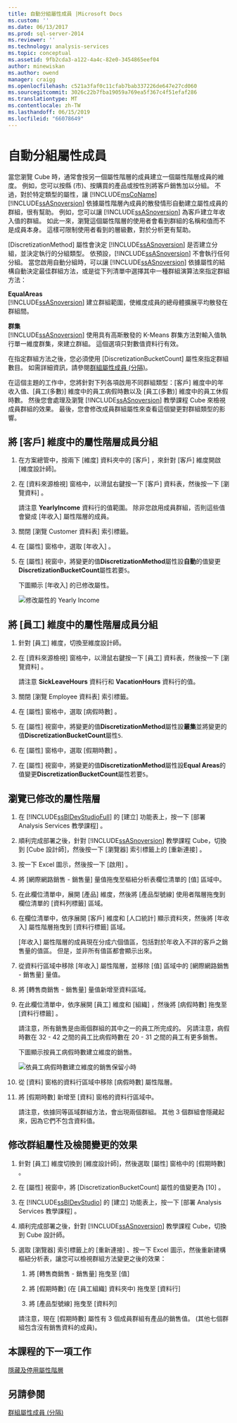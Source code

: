 ```yaml
---
title: 自動分組屬性成員 |Microsoft Docs
ms.custom: ''
ms.date: 06/13/2017
ms.prod: sql-server-2014
ms.reviewer: ''
ms.technology: analysis-services
ms.topic: conceptual
ms.assetid: 9fb2cda3-a122-4a4c-82e0-3454865eef04
author: minewiskan
ms.author: owend
manager: craigg
ms.openlocfilehash: c521a3faf0c11cfab7bab337226de647e27cd060
ms.sourcegitcommit: 3026c22b7fba19059a769ea5f367c4f51efaf286
ms.translationtype: MT
ms.contentlocale: zh-TW
ms.lasthandoff: 06/15/2019
ms.locfileid: "66078649"
---
```

# <a name="automatically-grouping-attribute-members"></a>自動分組屬性成員
  當您瀏覽 Cube 時，通常會按另一個屬性階層的成員建立一個屬性階層成員的維度。 例如，您可以按縣 (市)、按購買的產品或按性別將客戶銷售加以分組。 不過，對於特定類型的屬性，讓 [!INCLUDE[msCoName](../includes/msconame-md.md)] [!INCLUDE[ssASnoversion](../includes/ssasnoversion-md.md)] 依據屬性階層內成員的散發情形自動建立屬性成員的群組，很有幫助。 例如，您可以讓 [!INCLUDE[ssASnoversion](../includes/ssasnoversion-md.md)] 為客戶建立年收入值的群組。 如此一來，瀏覽這個屬性階層的使用者會看到群組的名稱和值而不是成員本身。 這樣可限制使用者看到的層級數，對於分析更有幫助。  
  
 [DiscretizationMethod]  屬性會決定 [!INCLUDE[ssASnoversion](../includes/ssasnoversion-md.md)] 是否建立分組，並決定執行的分組類型。 依預設，[!INCLUDE[ssASnoversion](../includes/ssasnoversion-md.md)] 不會執行任何分組。 當您啟用自動分組時，可以讓 [!INCLUDE[ssASnoversion](../includes/ssasnoversion-md.md)] 依據屬性的結構自動決定最佳群組方法，或是從下列清單中選擇其中一種群組演算法來指定群組方法：  
  
 **EqualAreas**  
 [!INCLUDE[ssASnoversion](../includes/ssasnoversion-md.md)] 建立群組範圍，使維度成員的總母體擴展平均散發在群組間。  
  
 **群集**  
 [!INCLUDE[ssASnoversion](../includes/ssasnoversion-md.md)] 使用具有高斯散發的 K-Means 群集方法對輸入值執行單一維度群集，來建立群組。 這個選項只對數值資料行有效。  
  
 在指定群組方法之後，您必須使用 [DiscretizationBucketCount]  屬性來指定群組數目。 如需詳細資訊，請參閱[群組屬性成員 &#40;分隔&#41;](multidimensional-models/attribute-properties-group-attribute-members.md)。  
  
 在這個主題的工作中，您將針對下列各項啟用不同群組類型：[客戶]  維度中的年收入值、[員工(多數)]  維度中的員工病假時數以及 [員工(多數)]  維度中的員工休假時數。 然後您會處理及瀏覽 [!INCLUDE[ssASnoversion](../includes/ssasnoversion-md.md)] 教學課程 Cube 來檢視成員群組的效果。 最後，您會修改成員群組屬性來查看這個變更對群組類型的影響。  
  
## <a name="grouping-attribute-hierarchy-members-in-the-customer-dimension"></a>將 [客戶] 維度中的屬性階層成員分組  
  
1.  在方案總管中，按兩下 [維度]  資料夾中的 [客戶]  ，來針對 [客戶] 維度開啟 [維度設計師]。  
  
2.  在 [資料來源檢視]  窗格中，以滑鼠右鍵按一下 [客戶]  資料表，然後按一下 [瀏覽資料]  。  
  
     請注意 **YearlyIncome** 資料行的值範圍。 除非您啟用成員群組，否則這些值會變成 [年收入]  屬性階層的成員。  
  
3.  關閉 [瀏覽 Customer 資料表]  索引標籤。  
  
4.  在 [屬性]  窗格中，選取 [年收入]  。  
  
5.  在 [屬性] 視窗中，將變更的值**DiscretizationMethod**屬性設**自動**的值變更**DiscretizationBucketCount**屬性若要`5`。  
  
     下圖顯示 [年收入]  的已修改屬性。  
  
     ![修改屬性的 Yearly Income](../../2014/tutorials/media/l4-discretizationmethod-1.gif "修改 Yearly Income 屬性")  
  
## <a name="grouping-attribute-hierarchy-members-in-the-employee-dimension"></a>將 [員工] 維度中的屬性階層成員分組  
  
1.  針對 [員工] 維度，切換至維度設計師。  
  
2.  在 [資料來源檢視]  窗格中，以滑鼠右鍵按一下 [員工]  資料表，然後按一下 [瀏覽資料]  。  
  
     請注意 **SickLeaveHours** 資料行和 **VacationHours** 資料行的值。  
  
3.  關閉 [瀏覽 Employee 資料表]  索引標籤。  
  
4.  在 [屬性]  窗格中，選取 [病假時數]  。  
  
5.  在 [屬性] 視窗中，將變更的值**DiscretizationMethod**屬性設**叢集**並將變更的值**DiscretizationBucketCount**屬性`5`.  
  
6.  在 [屬性]  窗格中，選取 [假期時數]  。  
  
7.  在 [屬性] 視窗中，將變更的值**DiscretizationMethod**屬性設**Equal Areas**的值變更**DiscretizationBucketCount**屬性若要`5`。  
  
## <a name="browsing-the-modified-attribute-hierarchies"></a>瀏覽已修改的屬性階層  
  
1.  在 [!INCLUDE[ssBIDevStudioFull](../includes/ssbidevstudiofull-md.md)] 的 [建立]  功能表上，按一下 [部署 Analysis Services 教學課程]  。  
  
2.  順利完成部署之後，針對 [!INCLUDE[ssASnoversion](../includes/ssasnoversion-md.md)] 教學課程 Cube，切換到 [Cube 設計師]，然後按一下 [瀏覽器]  索引標籤上的 [重新連接]  。  
  
3.  按一下 Excel 圖示，然後按一下 [啟用]  。  
  
4.  將 [網際網路銷售 - 銷售量]  量值拖曳至樞紐分析表欄位清單的 [值] 區域中。  
  
5.  在此欄位清單中，展開 [產品]  維度，然後將 [產品型號線]  使用者階層拖曳到欄位清單的 [資料列標籤]  區域。  
  
6.  在欄位清單中，依序展開 [客戶]  維度和 [人口統計]  顯示資料夾，然後將 [年收入]  屬性階層拖曳到 [資料行標籤]  區域。  
  
     [年收入]  屬性階層的成員現在分成六個值區，包括對於年收入不詳的客戶之銷售量的值區。 但是，並非所有值區都會顯示出來。  
  
7.  從資料行區域中移除 [年收入]  屬性階層，並移除 [值]  區域中的 [網際網路銷售 - 銷售量]  量值。  
  
8.  將 [轉售商銷售 - 銷售量]  量值新增至資料區域。  
  
9. 在此欄位清單中，依序展開 [員工]  維度和 [組織]  ，然後將 [病假時數]  拖曳至 [資料行標籤]  。  
  
     請注意，所有銷售是由兩個群組的其中之一的員工所完成的。 另請注意，病假時數在 32 - 42 之間的員工比病假時數在 20 - 31 之間的員工有更多銷售。  
  
     下圖顯示按員工病假時數建立維度的銷售。  
  
     ![依員工病假時數建立維度的銷售保留小時](../../2014/tutorials/media/l4-discretizationmethod-2.gif "依員工病假時數建立維度的銷售保留時數")  
  
10. 從 [資料]  窗格的資料行區域中移除 [病假時數]  屬性階層。  
  
11. 將 [假期時數]  新增至 [資料]  窗格的資料行區域中。  
  
     請注意，依據同等區域群組方法，會出現兩個群組。 其他 3 個群組會隱藏起來，因為它們不包含資料值。  
  
## <a name="modifying-grouping-properties-and-reviewing-the-effect-of-the-changes"></a>修改群組屬性及檢閱變更的效果  
  
1.  針對 [員工]  維度切換到 [維度設計師]，然後選取 [屬性]  窗格中的 [假期時數]  。  
  
2.  在 [屬性] 視窗中，將 [DiscretizationBucketCount]  屬性的值變更為 [10]  。  
  
3.  在 [!INCLUDE[ssBIDevStudio](../includes/ssbidevstudio-md.md)] 的 [建立]  功能表上，按一下 [部署 Analysis Services 教學課程]  。  
  
4.  順利完成部署之後，針對 [!INCLUDE[ssASnoversion](../includes/ssasnoversion-md.md)] 教學課程 Cube，切換到 Cube 設計師。  
  
5.  選取 [瀏覽器]  索引標籤上的 [重新連接]  、按一下 Excel 圖示，然後重新建構樞紐分析表，讓您可以檢視群組方法變更之後的效果：  
  
    1.  將 [轉售商銷售 - 銷售量] 拖曳至 [值]  
  
    2.  將 [假期時數] (在 [員工組織] 資料夾中) 拖曳至 [資料行]  
  
    3.  將 [產品型號線] 拖曳至 [資料列]  
  
     請注意，現在 [假期時數]  屬性有 3 個成員群組有產品的銷售值。 (其他七個群組包含沒有銷售資料的成員)。  
  
## <a name="next-task-in-lesson"></a>本課程的下一項工作  
 [隱藏及停用屬性階層](../analysis-services/lesson-4-4-hiding-and-disabling-attribute-hierarchies.md)  
  
## <a name="see-also"></a>另請參閱  
 [群組屬性成員 &#40;分隔&#41;](multidimensional-models/attribute-properties-group-attribute-members.md)  
  
  
